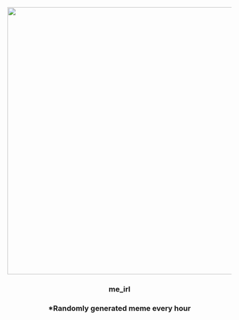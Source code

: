 <p align="center">
        <img src="https://i.imgur.com/dSbJFcP.jpg" width="600" height="600">
        </p>
        <h3 align="center">me_irl</h3>
        <h3 align="center">*Randomly generated meme every hour</h3>
    